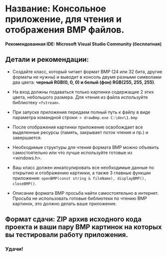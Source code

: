 # Название: Консольное приложение, для чтения и отображения BMP файлов.

#### Рекомендованная IDE: Microsoft Visual Studio Community (бесплатная)

## Детали и рекомендации: 
- Создайте класс, который читает формат BMP (24 или 32 бита, другие форматы не нужны) и выводит в консоль двумя разными символами два цвета: **черный RGB(0, 0, 0) и белый (фон) RGB(255, 255, 255)**. 
- На вход должны подаваться только картинки содержащие 2 этих цвета, небольшого размера. Для чтения из файла используйте библиотеку `<fstream>`. 
- При запуске приложения передаем полный путь к файлу в виде параметра командной строки:
`> drawBmp.exe C:\dev\1.bmp`

- После отображения картинки приложение освобождает все выделенные ресурсы (память, закрывает поток чтения и пр.) и завершается.
-  Необходимые структуры для чтения формата BMP можно объявить самостоятельно или что лучше используйте готовые из <windows.h>.
- Ваш класс должен инкапсулировать все необходимые данные по открытию и отображению картинки, а также 3 главные функции приложения: `openBMP(const string & fileName), displayBMP(), closeBMP()`. 
- Описание формата BMP просьба найти самостоятельно в интернет. Просьба не использовать готовые библиотеки по чтению BMP картинок, это должно делать ваше приложение.

## Формат сдачи: ZIP архив исходного кода проекта и ваши пару BMP картинок на которых вы тестировали работу приложения.

### Удачи!